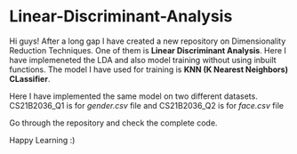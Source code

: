 # Linear-Discriminant-Analysis

Hi guys! After a long gap I have created a new repository on Dimensionality Reduction Techniques. One of them is **Linear Discriminant Analysis**. Here I have implemeneted the LDA and also model training without using inbuilt functions. The model I have used for training is **KNN (K Nearest Neighbors) CLassifier**.

Here I have implemented the same model on two different datasets. CS21B2036_Q1 is for *gender.csv* file and CS21B2036_Q2 is for *face.csv* file

Go through the repository and check the complete code.

Happy Learning :)
